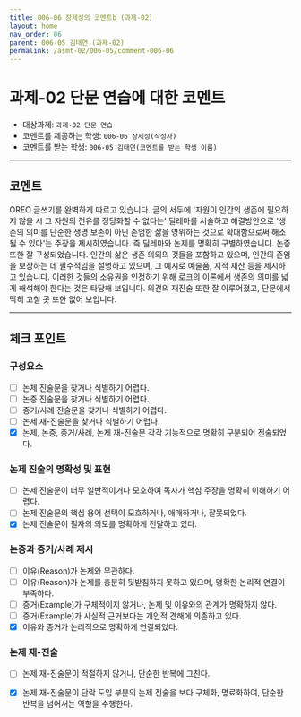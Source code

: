 ```yaml
---
title: 006-06 장제성의 코멘트b (과제-02) 
layout: home
nav_order: 06
parent: 006-05 김태연 (과제-02)
permalink: /asmt-02/006-05/comment-006-06
---
```


# 과제-02 단문 연습에 대한 코멘트

- 대상과제: `과제-02 단문 연습`
- 코멘트를 제공하는 학생: `006-06 장제성(작성자)` 
- 코멘트를 받는 학생: `006-05 김태연(코멘트를 받는 학생 이름)` 

---

## 코멘트

OREO 글쓰기를 완벽하게 따르고 있습니다. 글의 서두에 '자원이 인간의 생존에 필요하지 않을 시 그 자원의 전유를 정당화할 수 없다는' 딜레마를 서술하고 해결방안으로 '생존의 의미를 단순한 생명 보존이 아닌 존엄한 삶을 영위하는 것으로 확대함으로써 해소될 수 있다'는 주장을 제시하였습니다. 즉 딜레마와 논제를 명확히 구별하였습니다.
논증 또한 잘 구성되었습니다. 인간의 삶은 생존 의외의 것들을 포함하고 있으며, 인간의 존엄을 보장하는 데 필수적임을 설명하고 있으며, 그 예시로 예술품, 지적 재산 등을 제시하고 있습니다. 이러한 것들의 소유권을 인정하기 위해 로크의 이론에서 생존의 의미를 넓게 해석해야 한다는 것은 타당해 보입니다. 의견의 재진술 또한 잘 이루어졌고, 단문에서 딱히 고칠 곳 또한 없어 보입니다.

---

## 체크 포인트

### **구성요소**
- [ ] 논제 진술문을 찾거나 식별하기 어렵다.
- [ ] 논증 진술문을 찾거나 식별하기 어렵다.
- [ ] 증거/사례 진술문을 찾거나 식별하기 어렵다.
- [ ] 논제 재-진술문을 찾거나 식별하기 어렵다.
- [x] 논제, 논증, 증거/사례, 논제 재-진술문 각각 기능적으로 명확히 구분되어 진술되었다.

### **논제 진술의 명확성 및 표현**  
- [ ] 논제 진술문이 너무 일반적이거나 모호하여 독자가 핵심 주장을 명확히 이해하기 어렵다.  
- [ ] 논제 진술문의 핵심 용어 선택이 모호하거나, 애매하거나, 잘못되었다.  
- [x] 논제 진술문이 필자의 의도를 명확하게 전달하고 있다.  

### **논증과 증거/사례 제시**  
- [ ] 이유(Reason)가 논제와 무관하다.
- [ ] 이유(Reason)가 논제를 충분히 뒷받침하지 못하고 있으며, 명확한 논리적 연결이 부족하다.  
- [ ] 증거(Example)가 구체적이지 않거나, 논제 및 이유와의 관계가 명확하지 않다. 
- [ ] 증거(Example)가 사실적 근거보다는 개인적 견해에 의존하고 있다.  
- [x] 이유와 증거가 논리적으로 명확하게 연결되었다.  

### **논제 재-진술**  
- [ ] 논제 재-진술문이 적절하지 않거나, 단순한 반복에 그친다.   
- [x] 논제 재-진술문이 단락 도입 부분의 논제 진술을 보다 구체화, 명료화하여, 단순한 반복을 넘어서는 역할을 수행한다.  

